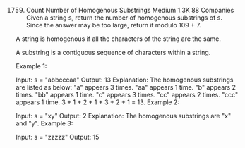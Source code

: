 1759. Count Number of Homogenous Substrings
Medium
1.3K
88
Companies
Given a string s, return the number of homogenous substrings of s. Since the answer may be too large, return it modulo 109 + 7.

A string is homogenous if all the characters of the string are the same.

A substring is a contiguous sequence of characters within a string.

 

Example 1:

Input: s = "abbcccaa"
Output: 13
Explanation: The homogenous substrings are listed as below:
"a"   appears 3 times.
"aa"  appears 1 time.
"b"   appears 2 times.
"bb"  appears 1 time.
"c"   appears 3 times.
"cc"  appears 2 times.
"ccc" appears 1 time.
3 + 1 + 2 + 1 + 3 + 2 + 1 = 13.
Example 2:

Input: s = "xy"
Output: 2
Explanation: The homogenous substrings are "x" and "y".
Example 3:

Input: s = "zzzzz"
Output: 15
